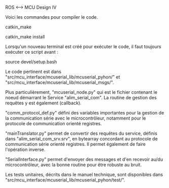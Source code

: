 ROS <--> MCU Design IV


Voici les commandes pour compiler le code.

catkin_make

catkin_make install


Lorsqu'un nouveau terminal est créé pour exécuter le code, il faut toujours exécuter ce script avant :

source devel/setup.bash



Le code pertinent est dans "src/mcu_interface/mcuserial_lib/mcuserial_pyhon/" et "src/mcu_interface/mcuserial_lib/mcuserial_msgs/".


Plus particulièrement, "mcuserial_node.py" qui est le fichier contenant le noeud démarrant le Service "alim_serial_com". La routine de gestion des requêtes y est également (callback).

"comm_protocol_def.py" défini des variables importantes pour la gestion de la communication série avec le microcontrôleur, notamment pour le protocole de communication orienté registres.

"mainTranslator.py" permet de convertir des requêtes du service, définis dans "alim_serial_com_srv.srv", en bytearray concordant au protocole de communication série orienté registres. Il permet également de faire l'opération inverse.

"SerialInterface.py" permet d'envoyer des messages et d'en recevoir au/du microcontrôleur, avec la bonne routine pour être robuste au bruit.


Les tests unitaires, décrits dans le manuel technique, sont disponibles dans "src/mcu_interface/mcuserial_lib/mcuserial_pyhon/test/".
